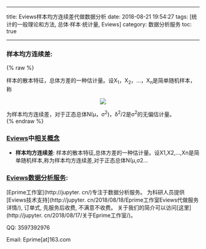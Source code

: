 
---
title: Eviews样本均方连续差代做数据分析
date: 2018-08-21 19:54:27
tags: [统计的一般理论和方法, 总体·样本·统计量, Eviews]
category: 数据分析服务
toc: true

---



<span></span>
<!-- more -->



### 样本均方连续差:

{% raw %}
<div class="p1">样本的散本特征，总体方差的一种估计量。设X<sub>1</sub>，X<sub>2</sub>，…，X<sub>n</sub>是简单随机样本，称<p align="center"><img align="absmiddle" src="/CRFDPIC/R200806043/R200806043.0124.11%5B4bc47a1a6060%5D.gif"></p>为样本均方连续差，对于正态总体N(μ，σ<sup>2</sup>)，δ<sup>2</sup>/2是σ<sup>2</sup>的无偏估计量。</div>
{% endraw %}



### [Eviews](/tags/Eviews/)中[相关概念](/categories/数据分析服务)

- **样本均方连续差**: 样本的散本特征,总体方差的一种估计量。设X1,X2,…,Xn是简单随机样本,称为样本均方连续差,对于正态总体N(μ,σ2...




### [Eviews](/tags/Eviews/)[数据分析服务](/categories/数据分析服务/):
[Eprime工作室](http://jupyter. cn/)专注于数据分析服务。
为科研人员提供[Eviews技术支持](http://jupyter. cn/2018/08/18/Eprime工作室Eviews代做服务详情/), 订单式, 先服务后收费, 不满意不收费。
关于我们的简介可以访问[这里](http://jupyter. cn/2018/08/17/关于Eprime工作室/)。

QQ: 3597392976

Email: Eprime[at]163.com


